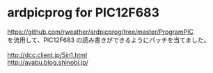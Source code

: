 # ardpicprog for PIC12F683<br>
https://github.com/rweather/ardpicprog/tree/master/ProgramPIC<br>
を流用して、PIC12F683 の読み書きができるようにパッチを当てました。<br>
<br>
http://dcc.client.jp/5in1.html<br>
http://ayabu.blog.shinobi.jp/<br>